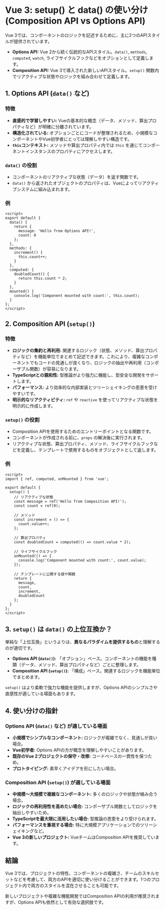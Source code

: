 # Vue 3: setup() と data() の使い分け (Composition API vs Options API)

Vue 3では、コンポーネントのロジックを記述するために、主に2つのAPIスタイルが提供されています。

- **Options API:** Vue 2から続く伝統的なAPIスタイル。`data()`, `methods`, `computed`, `watch`, ライフサイクルフックなどをオプションとして定義します。
- **Composition API:** Vue 3で導入された新しいAPIスタイル。`setup()` 関数内でリアクティブな状態やロジックを組み合わせて定義します。

## 1. Options API (`data()` など)

### 特徴
- **直感的で学習しやすい:** Vueの基本的な概念（データ、メソッド、算出プロパティなど）が明確に分離されています。
- **構造化されている:** オプションごとにコードが整理されるため、小規模なコンポーネントやVue初学者にとっては理解しやすい構造です。
- **`this`コンテキスト:** メソッドや算出プロパティ内では `this` を通じてコンポーネントインスタンスのプロパティにアクセスします。

### `data()` の役割
- コンポーネントのリアクティブな状態（データ）を返す関数です。
- `data()` から返されたオブジェクトのプロパティは、Vueによってリアクティブシステムに組み込まれます。

### 例
```vue
<script>
export default {
  data() {
    return {
      message: 'Hello from Options API!',
      count: 0
    };
  },
  methods: {
    increment() {
      this.count++;
    }
  },
  computed: {
    doubledCount() {
      return this.count * 2;
    }
  },
  mounted() {
    console.log('Component mounted with count:', this.count);
  }
};
</script>
```

## 2. Composition API (`setup()`)

### 特徴
- **ロジックの集約と再利用:** 関連するロジック（状態、メソッド、算出プロパティなど）を機能単位でまとめて記述できます。これにより、複雑なコンポーネントでもコードの見通しが良くなり、ロジックの抽出や再利用（コンポーザブル関数）が容易になります。
- **TypeScriptとの親和性:** 型推論がより強力に機能し、型安全な開発をサポートします。
- **パフォーマンス:** より効率的な内部実装とツリーシェイキングの恩恵を受けやすいです。
- **明示的なリアクティビティ:** `ref` や `reactive` を使ってリアクティブな状態を明示的に作成します。

### `setup()` の役割
- Composition APIを使用するためのエントリーポイントとなる関数です。
- コンポーネントが作成される前に、`props` の解決後に実行されます。
- リアクティブな状態、算出プロパティ、メソッド、ライフサイクルフックなどを定義し、テンプレートで使用するものをオブジェクトとして返します。

### 例
```vue
<script>
import { ref, computed, onMounted } from 'vue';

export default {
  setup() {
    // リアクティブな状態
    const message = ref('Hello from Composition API!');
    const count = ref(0);

    // メソッド
    const increment = () => {
      count.value++;
    };

    // 算出プロパティ
    const doubledCount = computed(() => count.value * 2);

    // ライフサイクルフック
    onMounted(() => {
      console.log('Component mounted with count:', count.value);
    });

    // テンプレートに公開する値や関数
    return {
      message,
      count,
      increment,
      doubledCount
    };
  }
};
</script>
```

## 3. `setup()` は `data()` の上位互換か？

単純な「上位互換」というよりは、**異なるパラダイムを提供するもの**と理解するのが適切です。

- **Options API (`data()`):** 「オプション」ベース。コンポーネントの機能を種類（データ、メソッド、算出プロパティなど）ごとに整理します。
- **Composition API (`setup()`):** 「構成」ベース。関連するロジックを機能単位でまとめます。

`setup()` はより柔軟で強力な機能を提供しますが、Options APIのシンプルさや直感性が適している場面もあります。

## 4. 使い分けの指針

### Options API (`data()` など) が適している場面
- **小規模でシンプルなコンポーネント:** ロジックが複雑でなく、見通しが良い場合。
- **Vue初学者:** Options APIの方が概念を理解しやすいことがあります。
- **既存のVue 2プロジェクトの保守・改修:** コードベースの一貫性を保つため。
- **プロトタイピング:** 素早くアイデアを形にしたい場合。

### Composition API (`setup()`) が適している場面
- **中規模〜大規模で複雑なコンポーネント:** 多くのロジックや状態が絡み合う場合。
- **ロジックの再利用性を高めたい場合:** コンポーザブル関数としてロジックを抽出しやすいため。
- **TypeScriptを最大限に活用したい場合:** 型推論の恩恵をより受けられます。
- **パフォーマンスを重視する場合:** 特に大規模アプリケーションでのツリーシェイキングなど。
- **Vue 3の新しいプロジェクト:** VueチームはComposition APIを推奨しています。

## 結論

Vue 3では、プロジェクトの特性、コンポーネントの複雑さ、チームのスキルセットなどを考慮して、両方のAPIを適切に使い分けることができます。1つのプロジェクト内で両方のスタイルを混在させることも可能です。

新しいプロジェクトや複雑な機能開発ではComposition APIの利用が推奨されますが、Options APIも依然として有効な選択肢です。
